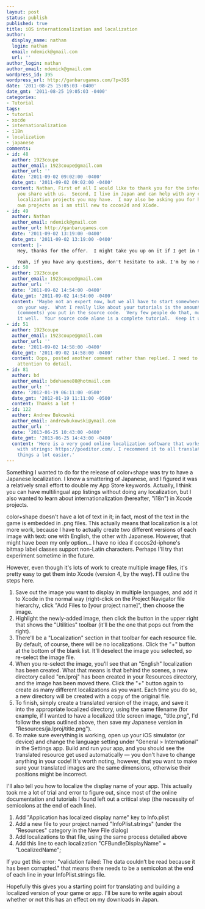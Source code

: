 ```yaml
---
layout: post
status: publish
published: true
title: iOS internationalization and localization
author:
  display_name: nathan
  login: nathan
  email: ndemick@gmail.com
  url: ''
author_login: nathan
author_email: ndemick@gmail.com
wordpress_id: 395
wordpress_url: http://ganbarugames.com/?p=395
date: '2011-08-25 15:05:03 -0400'
date_gmt: '2011-08-25 19:05:03 -0400'
categories:
- Tutorial
tags:
- tutorial
- xocde
- internationalization
- i18n
- localization
- japanese
comments:
- id: 48
  author: 1923coupe
  author_email: 1923coupe@gmail.com
  author_url: ''
  date: '2011-09-02 09:02:00 -0400'
  date_gmt: '2011-09-02 09:02:00 -0400'
  content: Nathan, First of all I would like to thank you for the informative tutorials
    you share with us.  Second, I live in Japan and can help with any current or  future
    localization projects you may have.  I may also be asking you for help with my
    own projects as i am still new to cocos2d and XCode.
- id: 49
  author: Nathan
  author_email: ndemick@gmail.com
  author_url: http://ganbarugames.com
  date: '2011-09-02 13:19:00 -0400'
  date_gmt: '2011-09-02 13:19:00 -0400'
  content: |-
    Hey, thanks for the offer.  I might take you up on it if I get in too deep over my head... I stopped studying Japanese probably 6 years ago, so I'm pretty rusty!

    Yeah, if you have any questions, don't hesitate to ask. I'm by no means an expert, but slowly working my way to being more knowledgable about cocos2d and game programming.
- id: 50
  author: 1923coupe
  author_email: 1923coupe@gmail.com
  author_url: ''
  date: '2011-09-02 14:54:00 -0400'
  date_gmt: '2011-09-02 14:54:00 -0400'
  content: 'Maybe not an expert now, but we all have to start somewhere.  Your well
    on your way.  What I really like about your tutorials is the amount of detail
    (comments) you put in the source code.  Very few people do that, much less do
    it well.  Your source code alone is a complete tutorial.  Keep it up, great work!!! '
- id: 51
  author: 1923coupe
  author_email: 1923coupe@gmail.com
  author_url: ''
  date: '2011-09-02 14:58:00 -0400'
  date_gmt: '2011-09-02 14:58:00 -0400'
  content: Oops, posted another comment rather than replied. I need to work on my
    attention to detail.
- id: 81
  author: bd
  author_email: bdehaene80@hotmail.com
  author_url: ''
  date: '2012-01-19 06:11:00 -0500'
  date_gmt: '2012-01-19 11:11:00 -0500'
  content: Thanks a lot !
- id: 122
  author: Andrew Bukowski
  author_email: andrewbukowski@ymail.com
  author_url: ''
  date: '2013-06-25 10:43:00 -0400'
  date_gmt: '2013-06-25 14:43:00 -0400'
  content: 'Here is a very good online localization software that works really nice
    with strings: https://poeditor.com/. I recommend it to all translators, it makes
    things a lot easier.'
---
```

<p>Something I wanted to do for the release of color+shape was try to have a Japanese localization. I know a smattering of Japanese, and I figured it was a relatively small effort to double my App Store keywords. Actually, I think you can have multilingual app listings without doing any localization, but I also wanted to learn about internationalization (hereafter, "i18n") in Xcode projects.</p>
<p>color+shape doesn't have a lot of text in it; in fact, most of the text in the game is embedded in .png files. This actually means that localization is a lot more work, because I have to actually create two different versions of each image with text: one with English, the other with Japanese. However, that might have been my only option... I have no idea if cocos2d-iphone's bitmap label classes support non-Latin characters. Perhaps I'll try that experiment sometime in the future.</p>
<p>However, even though it's lots of work to create multiple image files, it's pretty easy to get them into Xcode (version 4, by the way). I'll outline the steps here.</p>
<ol>
<li>Save out the image you want to display in multiple languages, and add it to Xcode in the normal way (right-click on the Project Navigator file hierarchy, click "Add Files to [your project name]", then choose the image.</li>
<li>Highlight the newly-added image, then click the button in the upper right that shows the "Utilities" toolbar (it'll be the one that pops out from the right).</li>
<li>There'll be a "Localization" section in that toolbar for each resource file. By default, of course, there will be no localizations. Click the "+" button at the bottom of the blank list. It'll deselect the image you selected, so re-select the image file.</li>
<li>When you re-select the image, you'll see that an "English" localization has been created. What that means is that behind the scenes, a new directory called "en.lproj" has been created in your Resources directory, and the image has been moved there. Click the "+" button again to create as many different localizations as you want. Each time you do so, a new directory will be created with a copy of the original file.</li>
<li>To finish, simply create a translated version of the image, and save it into the appropriate localized directory, using the same filename (for example, if I wanted to have a localized title screen image, "title.png", I'd follow the steps outlined above, then save my Japanese version in "Resources/ja.lproj/title.png").</li>
<li>To make sure everything is working, open up your iOS simulator (or device) and change the language setting under "General > International" in the Settings app. Build and run your app, and you should see the translated resource get used automatically &mdash; you don't have to change anything in your code! It's worth noting, however, that you want to make sure your translated images are the same dimensions, otherwise their positions might be incorrect.</li>
</ol>
<p>I'll also tell you how to localize the display name of your app. This actually took me a lot of trial and error to figure out, since most of the online documentation and tutorials I found left out a critical step (the necessity of semicolons at the end of each line).</p>
<ol>
<li>Add "Application has localized display name" key to Info.plist</li>
<li>Add a new file to your project named "InfoPlist.strings" (under the "Resources" category in the New File dialog)</li>
<li>Add localizations to that file, using the same process detailed above</li>
<li>Add this line to each localization "CFBundleDisplayName" = "LocalizedName";</li>
</ol>
<p>If you get this error: "validation failed: The data couldn’t be read because it has been corrupted." that means there needs to be a semicolon at the end of each line in your InfoPlist.strings file.</p>
<p>Hopefully this gives you a starting point for translating and building a localized version of your game or app. I'll be sure to write again about whether or not this has an effect on my downloads in Japan.</p>
